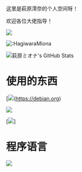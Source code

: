 这里是萩原澪奈的个人空间呀！

欢迎各位大佬指导！

![](http://antzuhl.cn:4000/get/@HagiwaraMiona)

![:HagiwaraMiona](https://count.getloli.com/get/@:HagiwaraMiona)

![萩原ミオナ's GitHub Stats](https://github-readme-stats.vercel.app/api?username=HagiwaraMiona&show_icons=true&count_private=true&hide=prs&theme=default_repocard)

# 使用的东西
[![](https://img.shields.io/badge/Linux-%20Debian-33aadd?style=flat-square&logo=debian&logoColor=ffffff)(https://debian.org)

[![](https://img.shields.io/badge/OS-Windows-292e33?style=flat-square&logo=windows11&logoColor=ffffff)](https://www.tonymacx86.com/)

[![](https://img.shields.io/badge/IQOO-U5-f5010c?style=flat-square&logo=android&logoColor=ffffff)]

# 程序语言
[![](https://img.shields.io/badge/-Java-007396?style=flat-square&logo=java&logoColor=ffffff)](https://java.com/)

